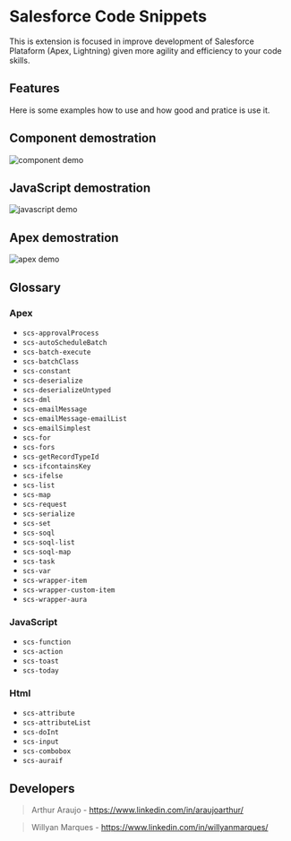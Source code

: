 # Salesforce Code Snippets

This is extension is focused in improve development of Salesforce Plataform (Apex, Lightning) given more agility and efficiency to your code skills.

## Features

Here is some examples how to use and how good and pratice is use it.

## Component demostration

![component demo](https://raw.githubusercontent.com/willyanmarques/salesforce-code-snippets/master/demos/component.gif)
## JavaScript demostration

![javascript demo](https://raw.githubusercontent.com/willyanmarques/salesforce-code-snippets/master/demos/javascript.gif)
## Apex demostration

![apex demo](https://raw.githubusercontent.com/willyanmarques/salesforce-code-snippets/master/demos/apex.gif)


## Glossary

### Apex

<!-- |       Trigger       |               Content Preview              |
| ------------------- | ------------------------------------------ |
| scs-approvalProcess | -->
* `scs-approvalProcess`
* `scs-autoScheduleBatch`
* `scs-batch-execute`
* `scs-batchClass`
* `scs-constant`
* `scs-deserialize`
* `scs-deserializeUntyped`
* `scs-dml`
* `scs-emailMessage`
* `scs-emailMessage-emailList`
* `scs-emailSimplest`
* `scs-for`
* `scs-fors`
* `scs-getRecordTypeId`
* `scs-ifcontainsKey`
* `scs-ifelse`
* `scs-list`
* `scs-map`
* `scs-request`
* `scs-serialize`
* `scs-set`
* `scs-soql`
* `scs-soql-list`
* `scs-soql-map`
* `scs-task`
* `scs-var`
* `scs-wrapper-item`
* `scs-wrapper-custom-item`
* `scs-wrapper-aura`

### JavaScript

* `scs-function`
* `scs-action`
* `scs-toast`
* `scs-today`

### Html

* `scs-attribute`
* `scs-attributeList`
* `scs-doInt`
* `scs-input`
* `scs-combobox`
* `scs-auraif`


## Developers
> Arthur Araujo - https://www.linkedin.com/in/araujoarthur/

> Willyan Marques - https://www.linkedin.com/in/willyanmarques/